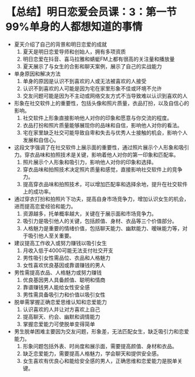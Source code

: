 # 【总结】明日恋爱会员课：3：第一节99%单身的人都想知道的事情

-   夏天介绍了自己的背景和明日恋爱的成就
    1.  夏天是明日恋爱导师和创始人，拥有多项资质
    2.  明日恋爱在抖音、喜马拉雅和蜻蜓FM上都有很高的关注量和播放量
    3.  夏天展示了与女生的合影和聊天案例，展示了自己的实战能力
-   单身原因和解决方法
    1.  单身的原因是认识不到喜欢的人或无法被喜欢的人接受
    2.  认识不到喜欢的人可能是因为宅在家里形象不佳或环境不允许
    3.  交友问题可能是因为不主动或网络交友方式不当导致难以认识到喜欢的人
-   形象在社交软件上的重要性，包括头像和照片质量，衣品打扮，以及自信心的影响。
    1.  社交软件上形象直接影响他人对你的印象和愿意与你交流的程度。
    2.  衣品打扮和照片质量能够展现你的品味和自信，影响他人对你的看法。
    3.  宅在家里缺乏社交可能导致自卑和失去与优秀人士接触的机会，影响个人发展和自信心。
-   这段文字强调了在社交软件上展示面的重要性，通过照片展示个人形象和吸引力。穿衣品味和拍照技术是关键，影响着他人对你的第一印象和匹配率。
    1.  照片展示个人形象和吸引力，影响他人对你的印象和选择。
    2.  穿衣品味和拍照技术决定照片质量和感觉，直接影响社交软件上的竞争力。
    3.  提高穿衣品味和拍照技术，可以增加匹配率和选择余地，提升在社交软件上的成功率。
-   通过穿衣打扮和拍照片下功夫，提高自身市场竞争力，增加认识女生的机会，进而提高恋爱经验和能力。
    1.  资源越多，托单概率越大，关键在于展示面和市场竞争力。
    2.  吸引力是吸引他人的关键，包括颜值、身材、衣品等三个价值部分。
    3.  人格魅力是重要的情绪价值，包括聊天能力、幽默能力、暧昧能力等，对于吸引他人至关重要。
-   建议提高工作收入或努力赚钱以吸引女生
    1.  月收入低于4000可能无法支付社交开支
    2.  男性吸引女性需品位、衣品和人格魅力
    3.  女性喜欢优良基因或靠谱赚钱的男人
-   男性需提高衣品、人格魅力或努力赚钱
    1.  优良基因男人具备颜值、聪明和情商
    2.  靠谱赚钱男人能给女性安全感
    3.  男性需具备吸引力和价值以吸引女性
-   脱单需掌握正确恋爱思维认知和恋爱能力
    1.  认识喜欢的人并让对方喜欢上自己
    2.  提高聊天、约会、幽默和调情能力
    3.  掌握恋爱能力可使脱单变得简单
-   男生脱单困难主要因为交友问题，形象差，无法匹配女生，缺乏吸引力和恋爱能力。
    1.  形象问题包括外表、时尚度和展示面，需要提高颜值、身材和衣品。
    2.  缺乏恋爱能力，需要提高人格魅力，学会聊天和提供安全感。
    3.  女生喜欢有优良心和能给安全感的男人，正确思维和恋爱能力是脱单关键。